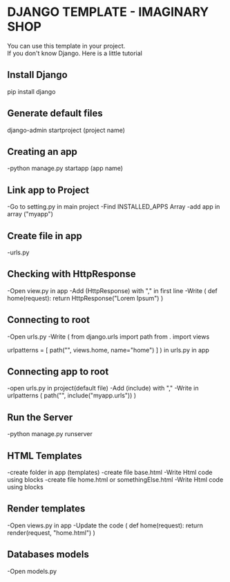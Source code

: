 # DJANGO TEMPLATE - IMAGINARY SHOP

You can use this template in your project.  
If you don't know Django. Here is a little tutorial  

## Install Django

pip install django

## Generate default files

django-admin startproject (project name)

## Creating an app

-python manage.py startapp (app name)

## Link app to Project

-Go to setting.py in main project
-Find INSTALLED_APPS Array
-add app in array ("myapp")

## Create file in app

-urls.py

## Checking with HttpResponse

-Open view.py in app
-Add (HttpResponse) with "," in first line
-Write (
def home(request):
	return HttpResponse("Lorem Ipsum")
)

## Connecting to root

-Open urls.py
-Write (
from django.urls import path
from . import views

urlpatterns = [
	path("", views.home, name="home")
]
) in urls.py in app

## Connecting app to root

-open urls.py in project(default file)
-Add (include) with ","
-Write in urlpatterns (
	path("", include("myapp.urls"))
)

## Run the Server

-python manage.py runserver

## HTML Templates

-create folder in app (templates)
-create file base.html
-Write Html code using blocks
-create file home.html or somethingElse.html
-Write Html code using blocks

## Render templates

-Open views.py in app
-Update the code (
def home(request):
	return render(request, "home.html")
)

## Databases models

-Open models.py
